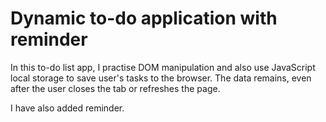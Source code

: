 # Dynamic to-do application with reminder 

In this to-do list app, I practise DOM manipulation and also use JavaScript local storage to save user's tasks to the browser. The data remains, even after the user closes the tab or refreshes the page. 

 I have also added reminder.
